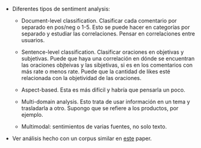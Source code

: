 

- Diferentes tipos de sentiment analysis:

	* Document-level classification. Clasificar cada comentario por separado en pos/neg o 1-5. Esto se puede hacer en categorías por separado y estudiar las correlaciones. Pensar en correlaciones entre usuarios. 

	* Sentence-level classification. Clasificar oraciones en objetivas y subjetivas. Puede que haya una correlación en dónde se encuentran las oraciones objteivas y las sibjetivas, si es en los comentarios con más rate o menos rate. Puede que la cantidad de likes esté relacionada con la objetividad de las oraciones.

	* Aspect-based. Esta es más difícil y habría que pensarla un poco.

	* Multi-domain analysis. Esto trata de usar información en un tema y trasladarla a otro. Supongo que se refiere a los productos, por ejemplo. 

	* Multimodal: sentimientos de varias fuentes, no solo texto.

- Ver análisis hecho con un corpus similar en [este](./Fang-Zhan2015_Article_SentimentAnalysisUsingProductR.pdf) paper.